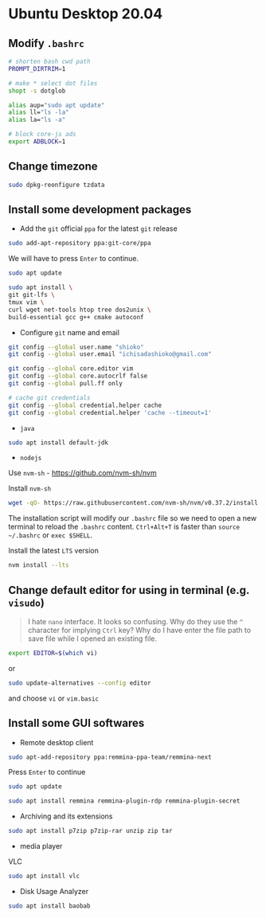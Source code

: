 # Ubuntu Desktop 20.04

## Modify `.bashrc`

```sh
# shorten bash cwd path
PROMPT_DIRTRIM=1

# make * select dot files
shopt -s dotglob

alias aup="sudo apt update"
alias ll="ls -la"
alias la="ls -a"

# block core-js ads
export ADBLOCK=1
```

## Change timezone

```sh
sudo dpkg-reonfigure tzdata
```

## Install some development packages

- Add the `git` official `ppa` for the latest `git` release

```sh
sudo add-apt-repository ppa:git-core/ppa
```

We will have to press `Enter` to continue.

```sh
sudo apt update
```

```sh
sudo apt install \
git git-lfs \
tmux vim \
curl wget net-tools htop tree dos2unix \
build-essential gcc g++ cmake autoconf
```

- Configure `git` name and email

```sh
git config --global user.name "shioko"
git config --global user.email "ichisadashioko@gmail.com"

git config --global core.editor vim
git config --global core.autocrlf false
git config --global pull.ff only

# cache git credentials
git config --global credential.helper cache
git config --global credential.helper 'cache --timeout=1'
```

- `java`

```sh
sudo apt install default-jdk
```

- `nodejs`

Use `nvm-sh` - https://github.com/nvm-sh/nvm

Install `nvm-sh`

```sh
wget -qO- https://raw.githubusercontent.com/nvm-sh/nvm/v0.37.2/install.sh | bash
```

The installation script will modify our `.bashrc` file so we need to open a new terminal to reload the `.bashrc` content.
`Ctrl+Alt+T` is faster than `source ~/.bashrc` or `exec $SHELL`.

Install the latest `LTS` version

```sh
nvm install --lts
```

## Change default editor for using in terminal (e.g. `visudo`)

> I hate `nano` interface. It looks so confusing. Why do they use the `^` character for implying `Ctrl` key? Why do I have enter the file path to save file while I opened an existing file.

```sh
export EDITOR=$(which vi)
```

or 

```sh
sudo update-alternatives --config editor
```

and choose `vi` or `vim.basic`

## Install some GUI softwares

- Remote desktop client

```sh
sudo apt-add-repository ppa:remmina-ppa-team/remmina-next
```

Press `Enter` to continue

```sh
sudo apt update
```

```sh
sudo apt install remmina remmina-plugin-rdp remmina-plugin-secret
```

- Archiving and its extensions

```sh
sudo apt install p7zip p7zip-rar unzip zip tar
```

- media player

VLC

```sh
sudo apt install vlc
```

- Disk Usage Analyzer

```sh
sudo apt install baobab
```
